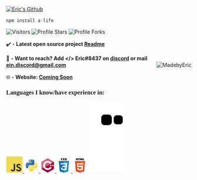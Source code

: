<a href="https://discord.gg/BU5jva7Wsy" target="_blank"> <img src="https://cdn.discordapp.com/attachments/927360534599319602/927592490138206218/Januar_1970.png" alt="Eric's Github"/></a>
```js
npm install a-life
```

<img src="https://komarev.com/ghpvc/?username=MadebyEric&label=Profile%20Views&color=008042&style=flat&label=Visitors" alt="Visitors"></a>
<img src="https://img.shields.io/badge/dynamic/json?&label=Total%20Stars&color=008042&style=flat&style=for-the-badge&query=%24.stars&url=https://api.github-star-counter.workers.dev/user/MadebyEric" alt="Profile Stars"></a>
<img src="https://img.shields.io/badge/dynamic/json?&label=Total%20Forks&color=008042&style=flat&style=for-the-badge&query=%24.forks&url=https://api.github-star-counter.workers.dev/user/MadebyEric" alt="Profile Forks"></a>

✔️・**Latest open source project [Readme](https://github.com/MadebyEric/readme)**

📩・**Want to reach? Add </> Eric#8437 on [discord](https://discord.gg/BU5jva7Wsy) or mail ein.discord@gmail.com**
</a><img align="right" src="https://github-readme-stats.vercel.app/api/top-langs?username=MadebyEric&show_icons=true&locale=en&layout=compact&langs_count=10&custom_title=Most Used Coding Languages" alt="MadebyEric" /> </p>
🌐・**Website: [Coming Soon](problemadmin.de)**
<h3 style="font-family:verdana" align="left">Languages I know/have experience in:</h3>
<p align="left"> <a href="https://developer.mozilla.org/en-US/docs/Web/JavaScript" target="_blank"> <img src="https://raw.githubusercontent.com/devicons/devicon/master/icons/javascript/javascript-original.svg" alt="javascript" width="45" height="45"/> </a> <a href="https://www.python.org" target="_blank"> <img src="https://raw.githubusercontent.com/devicons/devicon/master/icons/python/python-original.svg" alt="python" width="40" height="40"/> </a> <a href="https://www.w3schools.com/cs/" target="_blank"> <img src="https://raw.githubusercontent.com/devicons/devicon/master/icons/cplusplus/cplusplus-original.svg" alt="csharp" width="40" height="40"/> </a> <a href="https://www.w3schools.com/css/" target="_blank"> <img src="https://raw.githubusercontent.com/devicons/devicon/master/icons/css3/css3-original-wordmark.svg" alt="css3" width="40" height="40"/> </a> <a href="https://www.w3schools.com/html/" target="_blank"> <img src="https://raw.githubusercontent.com/devicons/devicon/master/icons/html5/html5-original-wordmark.svg" alt="html5" width="40" height="40"/></a>
<a href="https://discord.gg/BU5jva7Wsy" target="_blank"><img src="https://github.com/rafaballerini/rafaballerini/blob/output/github-contribution-grid-snake.svg" alt="sneke"></a>
